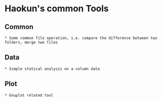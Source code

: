 Haokun's common Tools
=====

Common
------
    * Some common file operation, i.e. compare the difference between two folders, merge two files

Data
----
    * Simple statical analysis on a column data

Plot
----
    * Gnuplot related tool
